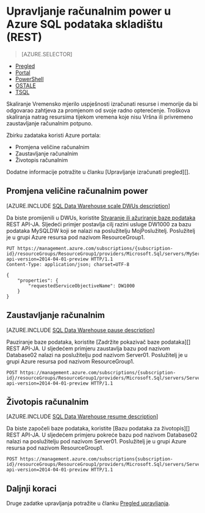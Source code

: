 <properties
   pageTitle="Upravljanje računalnim power u Azure SQL podataka skladištu (REST) | Microsoft Azure"
   description="Zadaci ljuske PowerShell za upravljanje izračunati power. Promjena veličine izračunati resursi prilagodbom DWUs. Ili, zadržite pokazivač i nastaviti računalnim resursi troškova."
   services="sql-data-warehouse"
   documentationCenter="NA"
   authors="barbkess"
   manager="barbkess"
   editor=""/>

<tags
   ms.service="sql-data-warehouse"
   ms.devlang="NA"
   ms.topic="article"
   ms.tgt_pltfrm="NA"
   ms.workload="data-services"
   ms.date="08/08/2016"
   ms.author="barbkess;sonyama"/>

# <a name="manage-compute-power-in-azure-sql-data-warehouse-rest"></a>Upravljanje računalnim power u Azure SQL podataka skladištu (REST)

> [AZURE.SELECTOR]
- [Pregled](sql-data-warehouse-manage-compute-overview.md)
- [Portal](sql-data-warehouse-manage-compute-portal.md)
- [PowerShell](sql-data-warehouse-manage-compute-powershell.md)
- [OSTALE](sql-data-warehouse-manage-compute-rest-api.md)
- [TSQL](sql-data-warehouse-manage-compute-tsql.md)


Skaliranje Vremensko mjerilo uspješnosti izračunati resurse i memorije da bi odgovarao zahtjeva za promjenom od svoje radno opterećenje. Troškova skaliranja natrag resursima tijekom vremena koje nisu Vršna ili privremeno zaustavljanje računalnim potpuno. 

Zbirku zadataka koristi Azure portala:

- Promjena veličine računalnim
- Zaustavljanje računalnim
- Životopis računalnim

Dodatne informacije potražite u članku [Upravljanje izračunati pregled][].

<a name="scale-performance-bk"></a>
<a name="scale-compute-bk"></a>

## <a name="scale-compute-power"></a>Promjena veličine računalnim power

[AZURE.INCLUDE [SQL Data Warehouse scale DWUs description](../../includes/sql-data-warehouse-scale-dwus-description.md)]

Da biste promijenili u DWUs, koristite [Stvaranje ili ažuriranje baze podataka][] REST API-JA. Sljedeći primjer postavlja cilj razini usluge DW1000 za bazu podataka MySQLDW koji se nalazi na poslužitelju MojPoslužitelj. Poslužitelj je u grupi Azure resursa pod nazivom ResourceGroup1.

```
PUT https://management.azure.com/subscriptions/{subscription-id}/resourceGroups/ResourceGroup1/providers/Microsoft.Sql/servers/MyServer/databases/MySQLDW?api-version=2014-04-01-preview HTTP/1.1
Content-Type: application/json; charset=UTF-8

{
    "properties": {
        "requestedServiceObjectiveName": DW1000
    }
}
```

<a name="pause-compute-bk"></a>

## <a name="pause-compute"></a>Zaustavljanje računalnim

[AZURE.INCLUDE [SQL Data Warehouse pause description](../../includes/sql-data-warehouse-pause-description.md)]

Pauziranje baze podataka, koristite [Zadržite pokazivač baze podataka][] REST API-JA. U sljedećem primjeru zaustavlja bazu pod nazivom Database02 nalazi na poslužitelju pod nazivom Server01. Poslužitelj je u grupi Azure resursa pod nazivom ResourceGroup1.

```
POST https://management.azure.com/subscriptions/{subscription-id}/resourceGroups/ResourceGroup1/providers/Microsoft.Sql/servers/Server01/databases/Database02/pause?api-version=2014-04-01-preview HTTP/1.1
```

<a name="resume-compute-bk"></a>

## <a name="resume-compute"></a>Životopis računalnim

[AZURE.INCLUDE [SQL Data Warehouse resume description](../../includes/sql-data-warehouse-resume-description.md)]

Da biste započeli baze podataka, koristite [Bazu podataka za životopis][] REST API-JA. U sljedećem primjeru pokreće bazu pod nazivom Database02 nalazi na poslužitelju pod nazivom Server01. Poslužitelj je u grupi Azure resursa pod nazivom ResourceGroup1. 

```
POST https://management.azure.com/subscriptions{subscription-id}/resourceGroups/ResourceGroup1/providers/Microsoft.Sql/servers/Server01/databases/Database02/resume?api-version=2014-04-01-preview HTTP/1.1
```

<a name="next-steps-bk"></a>

## <a name="next-steps"></a>Daljnji koraci

Druge zadatke upravljanja potražite u članku [Pregled upravljanja][].

<!--Image references-->

<!--Article references-->
[Pregled upravljanja]: ./sql-data-warehouse-overview-manage.md
[Upravljanje računalnim pregled]: ./sql-data-warehouse-manage-compute-overview.md

<!--MSDN references-->
[Zaustavljanje baze podataka]: https://msdn.microsoft.com/library/azure/mt718817.aspx
[Životopis baze podataka]: https://msdn.microsoft.com/library/azure/mt718820.aspx
[Stvaranje ili ažuriranje baze podataka]: https://msdn.microsoft.com/library/azure/mt163685.aspx

<!--Other Web references-->

[Azure portal]: http://portal.azure.com/
